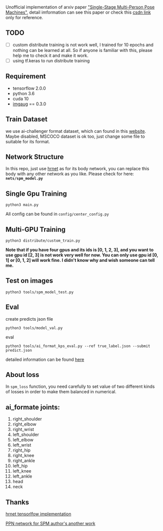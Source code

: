 Unofficial implementation of arxiv paper ["Single-Stage Multi-Person Pose Machines"](https://arxiv.org/abs/1908.09220), detail imformation can see this paper or check this [csdn link](https://blog.csdn.net/Murdock_C/article/details/100545377) only for reference.

## TODO
 
- [ ] custom distribute training is not work well, I trained for 10 epochs and nothing can be learned at all. So if anyone is familiar with this, please help me to check it and make it work.
- [ ] using tf.keras to run distribute training 

## Requirement
* tensorflow 2.0.0
* python 3.6
* cuda 10
* [imgaug](https://github.com/aleju/imgaug) == 0.3.0

## Train Dataset

we use ai-challenger format dataset, which can found in this [website](https://challenger.ai/competition/keypoint). Maybe disabled, MSCOCO dataset is ok too, just change some file to suitable for its format.

## Network Structure

In this repo, just use [hrnet](https://github.com/VXallset/deep-high-resolution-net.TensorFlow) as for its body network, you can replace this body with any other network as you like. Please check for here: **`nets/spm_model.py`** 

## Single Gpu Training

`python3 main.py`

All config can be found in `config/center_config.py`

## Multi-GPU Training

`python3 distribute/custom_train.py`

**Note that if you have four gpus and its ids is [0, 1, 2, 3], and you want to use gpu id [2, 3] is not work very well for now. You can only use gpu id [0, 1] or [0, 1, 2] will work fine. I didn't know why and wish someone can tell me.**

## Test on images

`python3 tools/spm_model_test.py`

## Eval

create predicts json file

`python3 tools/model_val.py`

eval

`python3 tools/ai_format_kps_eval.py --ref true_label.json --submit predict.json`

detailed information can be found [here](https://github.com/AIChallenger/AI_Challenger_2017/tree/master/Evaluation/keypoint_eval) 

## About loss

In `spm_loss` function, you need carefully to set value of two different kinds of losses in order to make them balanced in numerical.

## ai_formate joints:

 1. right_shoulder 
 2. right_elbow
 3. right_wrist
 4. left_shoulder 
 5. left_elbow
 6. left_wrist
 7. right_hip  
 8. right_knee 
 9. right_ankle 
 10. left_hip 
 11. left_knee 
 12. left_ankle
 13. head
 14. neck
 
## Thanks
[hrnet tensorlfow implementation](https://github.com/VXallset/deep-high-resolution-net.TensorFlow)

[PPN network for SPM author's another work](https://github.com/NieXC/pytorch-ppn)
 
 